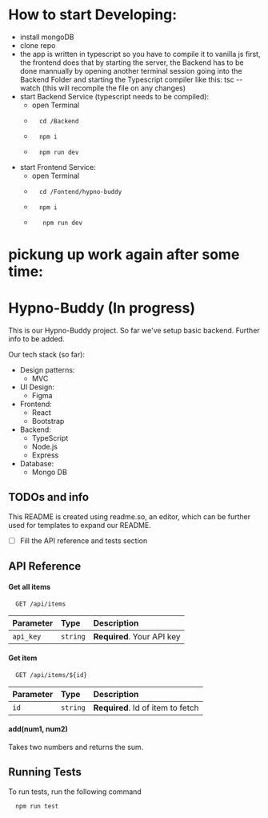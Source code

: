 # How to start Developing:
- install mongoDB
- clone repo
- the app is written in typescript so you have to compile it to vanilla js first, the frontend does that by starting the server, the Backend has to be done mannually by opening another terminal session going into the Backend Folder and starting the Typescript compiler like this: tsc --watch (this will recompile the file on any changes)
- start Backend Service (typescript needs to be compiled):
    - open Terminal
    - ```console 
        cd /Backend 
        ```
    - ```console 
        npm i
        ```
    - ```console 
        npm run dev
        ```
- start Frontend Service:
    - open Terminal
    - ```console 
        cd /Fontend/hypno-buddy
        ```
    - ```console 
        npm i
        ```
    - ```console 
         npm run dev
         ```

# pickung up work again after some time:



# Hypno-Buddy (In progress)

This is our Hypno-Buddy project. So far we've setup basic backend. Further info to be added.

Our tech stack (so far):
- Design patterns:
    - MVC
- UI Design:
    - Figma    
- Frontend:
    - React
    - Bootstrap
- Backend:
    - TypeScript
    - Node.js
    - Express
- Database:
    - Mongo DB
## TODOs and info

This README is created using readme.so, an editor, which can be further used for templates to expand our README.

- [ ]  Fill the API reference and tests section
## API Reference

#### Get all items

```http
  GET /api/items
```

| Parameter | Type     | Description                |
| :-------- | :------- | :------------------------- |
| `api_key` | `string` | **Required**. Your API key |

#### Get item

```http
  GET /api/items/${id}
```

| Parameter | Type     | Description                       |
| :-------- | :------- | :-------------------------------- |
| `id`      | `string` | **Required**. Id of item to fetch |

#### add(num1, num2)

Takes two numbers and returns the sum.


## Running Tests

To run tests, run the following command

```bash
  npm run test
```

